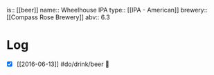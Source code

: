 is:: [[beer]]
name:: Wheelhouse IPA
type:: [[IPA - American]]
brewery:: [[Compass Rose Brewery]]
abv:: 6.3

# Log
- [x] [[2016-06-13]] #do/drink/beer 🤞
